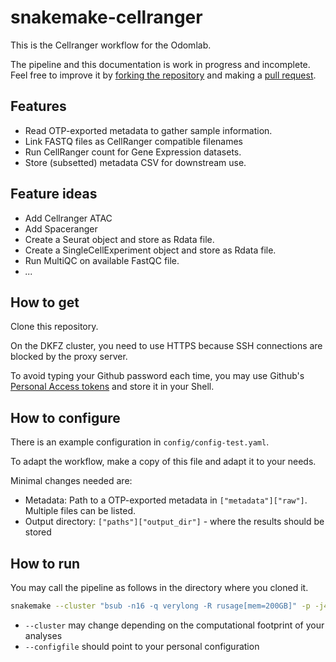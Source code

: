 # snakemake-cellranger

This is the Cellranger workflow for the Odomlab. 

The pipeline and this documentation is work in progress and incomplete. Feel free to improve it by 
[forking the repository](https://docs.github.com/en/pull-requests/collaborating-with-pull-requests/working-with-forks/about-forks) and making 
a [pull request](https://docs.github.com/en/pull-requests/collaborating-with-pull-requests/proposing-changes-to-your-work-with-pull-requests/creating-a-pull-request-from-a-fork). 

## Features

 - Read OTP-exported metadata to gather sample information.
 - Link FASTQ files as CellRanger compatible filenames
 - Run CellRanger count for Gene Expression datasets.   
 - Store (subsetted) metadata CSV for downstream use. 

## Feature ideas

- Add Cellranger ATAC
- Add Spaceranger
- Create a Seurat object and store as Rdata file.
- Create a SingleCellExperiment object and store as Rdata file.
- Run MultiQC on available FastQC file.
- *...*


## How to get

Clone this repository.

On the DKFZ cluster, you need to use HTTPS because SSH connections are blocked by the proxy server. 

To avoid typing your Github password each time, you may use Github's [Personal Access tokens](https://docs.github.com/en/authentication/keeping-your-account-and-data-secure/creating-a-personal-access-token) and store it in your 
Shell. 

## How to configure

There is an example configuration in `config/config-test.yaml`.

To adapt the workflow, make a copy of this file and adapt it to your needs.

Minimal changes needed are: 

 * Metadata: Path to a OTP-exported metadata in `["metadata"]["raw"]`. Multiple files can be listed. 
 * Output directory: `["paths"]["output_dir"]` - where the results should be stored

## How to run 

You may call the pipeline as follows in the directory where you cloned it. 

```bash
snakemake --cluster "bsub -n16 -q verylong -R rusage[mem=200GB]" -p -j4 -c42 --configfile config/config-cluster.yaml --use-conda  --use-envmodules
```

 - `--cluster` may change depending on the computational footprint of your analyses
 - `--configfile` should point to your personal configuration

